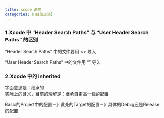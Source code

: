 ```yaml
---
title: xcode 设置
categories: [经验之谈]
---
```


### 1.Xcode 中 “Header Search Paths” 与 “User Header Search Paths” 的区别

“Header Search Paths” 中的文件要用 <> 导入

“User Header Search Paths” 中的文件用 “” 导入

### 2.Xcode 中的 inherited

字面意思是：继承的  
实际上的含义，目前的理解是：继承自更高一级的配置  

Basic的Project中的配置－》此处的Target的配置－》具体的Debug还是Release的配置